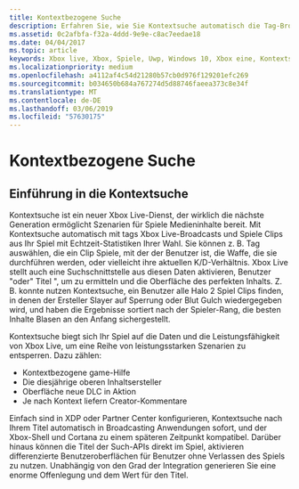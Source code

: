 ```yaml
---
title: Kontextbezogene Suche
description: Erfahren Sie, wie Sie Kontextsuche automatisch die Tag-Broadcasts und Spiele Clips mit relevanten Metadaten verwenden.
ms.assetid: 0c2afbfa-f32a-4ddd-9e9e-c8ac7eedae18
ms.date: 04/04/2017
ms.topic: article
keywords: Xbox live, Xbox, Spiele, Uwp, Windows 10, Xbox eine, Kontextsuche, Übertragung, Spiele clip
ms.localizationpriority: medium
ms.openlocfilehash: a4112af4c54d21280b57cb0d976f129201efc269
ms.sourcegitcommit: b034650b684a767274d5d88746faeea373c8e34f
ms.translationtype: MT
ms.contentlocale: de-DE
ms.lasthandoff: 03/06/2019
ms.locfileid: "57630175"
---
```

# <a name="contextual-search"></a>Kontextbezogene Suche

## <a name="introducing-contextual-search"></a>Einführung in die Kontextsuche
Kontextsuche ist ein neuer Xbox Live-Dienst, der wirklich die nächste Generation ermöglicht Szenarien für Spiele Medieninhalte bereit.  Mit Kontextsuche automatisch mit tags Xbox Live-Broadcasts und Spiele Clips aus Ihr Spiel mit Echtzeit-Statistiken Ihrer Wahl. Sie können z. B. Tag auswählen, die ein Clip Spiele, mit der der Benutzer ist, die Waffe, die sie durchführen werden, oder vielleicht ihre aktuellen K/D-Verhältnis.  Xbox Live stellt auch eine Suchschnittstelle aus diesen Daten aktivieren, Benutzer "oder" Titel ", um zu ermitteln und die Oberfläche des perfekten Inhalts.  Z. B. konnte nutzen Kontextsuche, ein Benutzer alle Halo 2 Spiel Clips finden, in denen der Ersteller Slayer auf Sperrung oder Blut Gulch wiedergegeben wird, und haben die Ergebnisse sortiert nach der Spieler-Rang, die besten Inhalte Blasen an den Anfang sichergestellt.  

Kontextsuche biegt sich Ihr Spiel auf die Daten und die Leistungsfähigkeit von Xbox Live, um eine Reihe von leistungsstarken Szenarien zu entsperren.  Dazu zählen:

* Kontextbezogene game-Hilfe
* Die diesjährige oberen Inhaltsersteller
* Oberfläche neue DLC in Aktion
* Je nach Kontext liefern Creator-Kommentare

Einfach sind in XDP oder Partner Center konfigurieren, Kontextsuche nach Ihrem Titel automatisch in Broadcasting Anwendungen sofort, und der Xbox-Shell und Cortana zu einem späteren Zeitpunkt kompatibel.  Darüber hinaus können die Titel der Such-APIs direkt im Spiel, aktivieren differenzierte Benutzeroberflächen für Benutzer ohne Verlassen des Spiels zu nutzen.  Unabhängig von den Grad der Integration generieren Sie eine enorme Offenlegung und dem Wert für den Titel.

